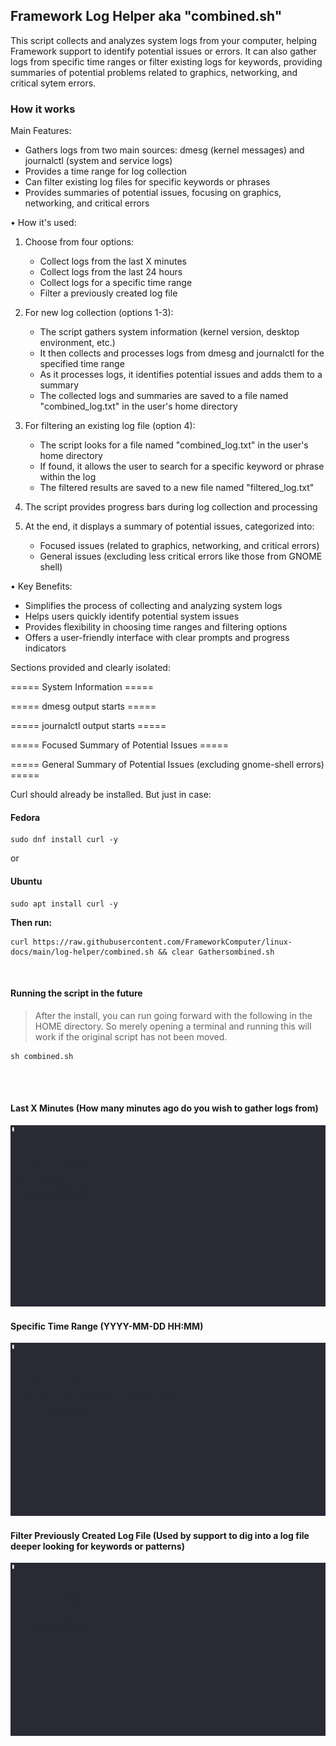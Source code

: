 
## Framework Log Helper aka "combined.sh"

This script collects and analyzes system logs from your computer, helping Framework support to identify potential issues or errors. 
It can also gather logs from specific time ranges or filter existing logs for keywords, providing summaries of potential problems related to graphics, networking, and critical sytem errors.


### How it works

 Main Features:
  - Gathers logs from two main sources: dmesg (kernel messages) and journalctl (system and service logs)
  - Provides a time range for log collection
  - Can filter existing log files for specific keywords or phrases
  - Provides summaries of potential issues, focusing on graphics, networking, and critical errors

• How it's used:
  1. Choose from four options:
     - Collect logs from the last X minutes
     - Collect logs from the last 24 hours
     - Collect logs for a specific time range
     - Filter a previously created log file

  2. For new log collection (options 1-3):
     - The script gathers system information (kernel version, desktop environment, etc.)
     - It then collects and processes logs from dmesg and journalctl for the specified time range
     - As it processes logs, it identifies potential issues and adds them to a summary
     - The collected logs and summaries are saved to a file named "combined_log.txt" in the user's home directory

  3. For filtering an existing log file (option 4):
     - The script looks for a file named "combined_log.txt" in the user's home directory
     - If found, it allows the user to search for a specific keyword or phrase within the log
     - The filtered results are saved to a new file named "filtered_log.txt"

  4. The script provides progress bars during log collection and processing

  5. At the end, it displays a summary of potential issues, categorized into:
     - Focused issues (related to graphics, networking, and critical errors)
     - General issues (excluding less critical errors like those from GNOME shell)

• Key Benefits:
  - Simplifies the process of collecting and analyzing system logs
  - Helps users quickly identify potential system issues
  - Provides flexibility in choosing time ranges and filtering options
  - Offers a user-friendly interface with clear prompts and progress indicators
  
  Sections provided and clearly isolated:
  
  ===== System Information =====
  
  ===== dmesg output starts =====
  
  ===== journalctl output starts =====
  
  ===== Focused Summary of Potential Issues =====
  
  ===== General Summary of Potential Issues (excluding gnome-shell errors) =====
  


Curl should already be installed.
But just in case:

#### Fedora
```
sudo dnf install curl -y
```

or

#### Ubuntu
```
sudo apt install curl -y
```

**Then run:**

```
curl https://raw.githubusercontent.com/FrameworkComputer/linux-docs/main/log-helper/combined.sh && clear Gathersombined.sh
```

<br />

#### Running the script in the future

>After the install, you can run going forward with the following in the HOME directory. So merely opening a terminal and running this will work if the original script has not been moved.<br />

```
sh combined.sh
```
<br /><br />

#### Last X Minutes (How many minutes ago do you wish to gather logs from)
![Last X Minutes](https://raw.githubusercontent.com/FrameworkComputer/linux-docs/main/log-helper/images/1.gif "Last X Minutes")


#### Specific Time Range (YYYY-MM-DD HH:MM)
![Specific Time Range](https://raw.githubusercontent.com/FrameworkComputer/linux-docs/main/log-helper/images/2.gif "Specific Time Range")


#### Filter Previously Created Log File (Used by support to dig into a log file deeper looking for keywords or patterns)
![Filter Previously Created Log File](https://raw.githubusercontent.com/FrameworkComputer/linux-docs/main/log-helper/images/3.gif "Filter Previously Created Log File")
